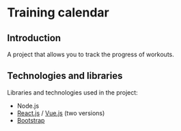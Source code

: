 ﻿Training calendar
====

Introduction
----
A project that allows you to track the progress of workouts.

Technologies and libraries
----
Libraries and technologies used in the project:
- Node.js
- [React.js](https://facebook.github.io/react/) / [Vue.js](https://vuejs.org) (two versions)
- [Bootstrap](https://v4-alpha.getbootstrap.com)
